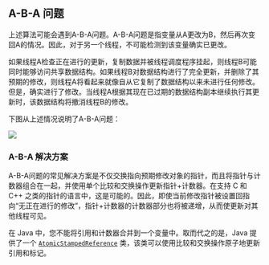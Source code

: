 ## A-B-A 问题

上述算法可能会遇到A-B-A问题。A-B-A问题是指变量从A更改为B，然后再次变回A的情况。因此，对于另一个线程，不可能检测到该变量确实已更改。

如果线程A检查正在进行的更新，复制数据并被线程调度程序挂起，则线程B可能同时能够访问共享数据结构。如果线程B对数据结构进行了完全更新，并删除了其预期的修改，则线程A将看起来就像自从它复制了数据结构以来未进行任何修改。但是，确实进行了修改。当线程A根据其现在已过期的数据结构副本继续执行其更新时，该数据结构将撤消线程B的修改。

下图从上述情况说明了A-B-A问题：

![](http://tutorials.jenkov.com/images/java-concurrency/non-blocking-algorithms-6.png)

### A-B-A 解决方案

A-B-A问题的常见解决方案是不仅交换指向预期修改对象的指针，而且将指针与计数器组合在一起，并使用单个比较和交换操作更新指针+计数器。在支持 C 和 C++ 之类的指针的语言中，这是可能的。因此，即使当前修改指针被设置回指向“无正在进行的修改”，指针+计数器的计数器部分也将被递增，从而使更新对其他线程可见。

在 Java 中，您不能将引用和计数器合并到一个变量中。取而代之的是，Java 提供了一个 [`AtomicStampedReference`](http://tutorials.jenkov.com/java-util-concurrent/atomicstampedreference.html) 类，该类可以使用比较和交换操作原子地更新引用和标记。